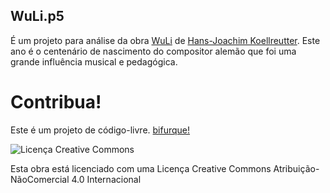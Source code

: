 ## WuLi.p5

É um projeto para análise da obra [WuLi](http://www.scielo.br/pdf/ea/v4n10/v4n10a11.pdf) de [Hans-Joachim Koellreutter](https://en.wikipedia.org/wiki/Hans-Joachim_Koellreutter). Este ano é o centenário de nascimento do compositor alemão que foi uma grande influência musical e pedagógica.

# Contribua!

Este é um projeto de código-livre. [bifurque!](https://www.github.com/jahpd/wuli.p5)

![Licença Creative Commons](https://i.creativecommons.org/l/by-nc/4.0/88x31.png)

Esta obra está licenciado com uma Licença Creative Commons Atribuição-NãoComercial 4.0 Internacional